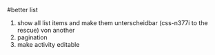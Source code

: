 #better list

1. show all list items and make them unterscheidbar (css-n377i to the rescue) von another
2. pagination
3. make activity editable
